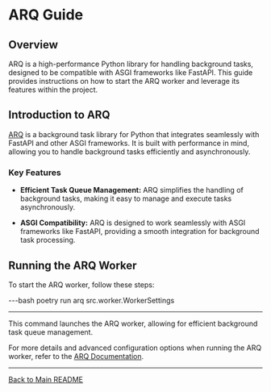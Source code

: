 # ARQ Guide

## Overview

ARQ is a high-performance Python library for handling background tasks, designed to be compatible with ASGI frameworks like FastAPI. This guide provides instructions on how to start the ARQ worker and leverage its features within the project.

## Introduction to ARQ

[ARQ](https://arq-docs.helpmanual.io/) is a background task library for Python that integrates seamlessly with FastAPI and other ASGI frameworks. It is built with performance in mind, allowing you to handle background tasks efficiently and asynchronously.

### Key Features

- **Efficient Task Queue Management:** ARQ simplifies the handling of background tasks, making it easy to manage and execute tasks asynchronously.

- **ASGI Compatibility:** ARQ is designed to work seamlessly with ASGI frameworks like FastAPI, providing a smooth integration for background task processing.

## Running the ARQ Worker

To start the ARQ worker, follow these steps:

---bash
poetry run arq src.worker.WorkerSettings

---

This command launches the ARQ worker, allowing for efficient background task queue management.

For more details and advanced configuration options when running the ARQ worker, refer to the [ARQ Documentation](https://arq-docs.helpmanual.io/).

---

[Back to Main README](../README.md)
